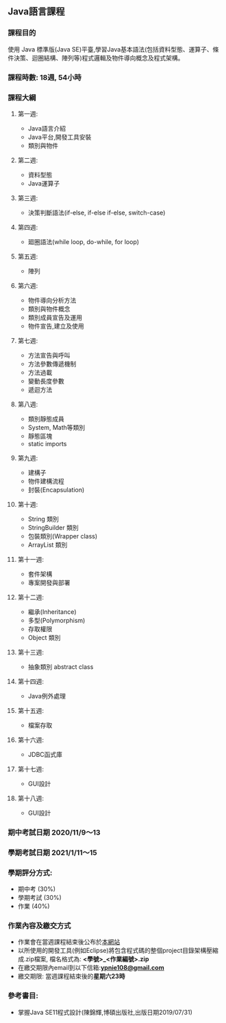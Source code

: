 ## Java語言課程

### 課程目的

使用 Java 標準版(Java SE)平臺,學習Java基本語法(包括資料型態、運算子、條件決策、迴圈結構、陣列等)程式邏輯及物件導向概念及程式架構。 

### 課程時數: 18週, 54小時

### 課程大綱

1. 第一週:
   - Java語言介紹
   - Java平台,開發工具安裝
   - 類別與物件 
    
1. 第二週:
   - 資料型態
   - Java運算子 
    
1. 第三週:
   - 決策判斷語法(if-else, if-else if-else, switch-case)
    
1. 第四週:
   - 廻圈語法(while loop, do-while, for loop)

1. 第五週:
   - 陣列

1. 第六週:
   - 物件導向分析方法
   - 類別與物件概念
   - 類別成員宣告及運用
   - 物件宣告,建立及使用
   
1. 第七週:
   - 方法宣告與呼叫
   - 方法參數傳遞機制
   - 方法過載
   - 變動長度參數
   - 遞迴方法 
     
1. 第八週:
   - 類別靜態成員
   - System, Math等類別
   - 靜態區塊   
   - static imports
    
1. 第九週:
   - 建構子 
   - 物件建構流程
   - 封裝(Encapsulation)

1. 第十週:
   - String 類別
   - StringBuilder 類別
   - 包裝類別(Wrapper class)
   - ArrayList 類別
    
1. 第十一週:
   - 套件架構
   - 專案開發與部署 
        
1. 第十二週:
   - 繼承(Inheritance)
   - 多型(Polymorphism)
   - 存取權限
   - Object 類別 
    
1. 第十三週:
   - 抽象類別 abstract class
    
1. 第十四週:
   - Java例外處理
    
1. 第十五週:
   -  檔案存取

1. 第十六週:
   - JDBC函式庫 
    
1. 第十七週:
   - GUI設計 
    
1. 第十八週:
   - GUI設計
    
### 期中考試日期 2020/11/9～13
### 學期考試日期 2021/1/11～15

### 學期評分方式: 

   - 期中考 (30%) 
   - 學期考試 (30%)
   - 作業 (40%) 
    
### 作業內容及繳交方式

   - 作業會在當週課程結束後公布於[本網站](https://ypnie108.github.io/2020ISU)
   - 以所使用的開發工具(例如Eclipse)將包含程式碼的整個project目錄架構壓縮成.zip檔案, 檔名格式為: **\<學號>\_\<作業編號>.zip**
   - 在繳交期限內email到以下信箱:**ypnie108@gmail.com**
   - 繳交期限: 當週課程結束後的**星期六23時**

### 參考書目:
   - 掌握Java SE11程式設計(陳錦輝,博碩出版社,出版日期2019/07/31)
